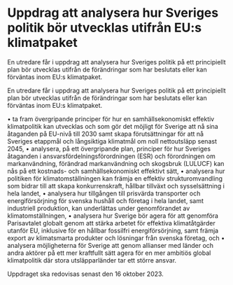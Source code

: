 # Uppdrag att analysera hur Sveriges politik bör utvecklas utifrån EU:s klimatpaket

En utredare får i uppdrag att analysera hur Sveriges politik på ett principiellt plan bör utvecklas utifrån de förändringar som har beslutats eller kan förväntas inom EU:s klimatpaket.

En utredare får i uppdrag att analysera hur Sveriges politik på ett principiellt plan bör utvecklas utifrån de förändringar som har beslutats eller kan förväntas inom EU:s klimatpaket.

• ta fram övergripande principer för hur en samhällsekonomiskt effektiv klimatpolitik kan utvecklas och som gör det möjligt för Sverige att nå sina åtaganden på EU-nivå till 2030 samt skapa förutsättningar för att nå Sveriges etappmål och långsiktiga klimatmål om noll nettoutsläpp senast 2045,
• analysera, på ett övergripande plan, principer för hur Sveriges åtaganden i ansvarsfördelningsförordningen (ESR) och förordningen om markanvändning, förändrad markanvändning och skogsbruk (LULUCF) kan nås på ett kostnads- och samhällsekonomiskt effektivt sätt,
• analysera hur politiken för klimatomställningen kan främja en effektiv
strukturomvandling som bidrar till att skapa konkurrenskraft, hållbar
tillväxt och sysselsättning i hela landet,
• analysera hur tillgången till prisvärda transporter och energiförsörjning för svenska hushåll och företag i hela landet, samt industriell produktion, kan underlättas under genomförandet av klimatomställningen,
• analysera hur Sverige bör agera för att genomföra Parisavtalet globalt genom att stärka arbetet för effektiva klimatåtgärder utanför EU, inklusive för en hållbar fossilfri energiförsörjning, samt främja export av klimatsmarta produkter och lösningar från svenska företag, och
• analysera möjligheterna för Sverige att genom allianser med länder och andra aktörer på ett mer kraftfullt sätt agera för en mer ambitiös global klimatpolitik där stora utsläpparländer tar ett större ansvar.


Uppdraget ska redovisas senast den 16 oktober 2023.
